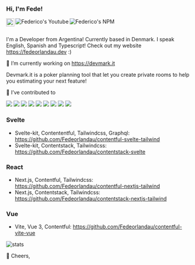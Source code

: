 ### Hi, I'm Fede! 
  
<a href="https://www.linkedin.com/in/federico-orlandau/" target="_blank">
  <img align="left" alt="Federico's LinkedIN" width="22px" src="https://raw.githubusercontent.com/peterthehan/peterthehan/master/assets/linkedin.svg" />
</a><a href="https://www.youtube.com/watch?v=gdBtJMk7dto" target="_blank">
  <img align="left" alt="Federico's Youtube" src="https://img.shields.io/youtube/views/gdBtJMk7dto?style=social" />
</a><a href="https://www.npmjs.com/~fedeorlandau" target="_blank">
  <img align="left" alt="Federico's NPM" src="https://img.shields.io/badge/npm-fedeorlandau-critical" />
</a>  <br/><br/> 
  
I'm a Developer from Argentina! Currently based in Denmark. I speak English, Spanish and Typescript! Check out my website https://fedeorlandau.dev :)

🔭 I’m currently working on https://devmark.it

Devmark.it is a poker planning tool that let you create private rooms to help you estimating your next feature!

🌱 I’ve contributed to

<a href="https://github.com/vercel/commerce" target="_blank"><img src="https://img.shields.io/badge/-nextjs--commerce-informational" /></a>
<a href="https://github.com/t3-oss/create-t3-app" target="_blank"><img src="https://img.shields.io/badge/-create--t3--app-success" /></a>
<a href="https://github.com/RobinCK/vue-popper" target="_blank"><img src="https://img.shields.io/badge/-vue--popper-informational" /></a> <a href="https://github.com/jodit/jodit-react" target="_blank"><img src="https://img.shields.io/badge/-jodit--react-informational" /></a> <a href="https://github.com/valtech-nyc/rebone" target="_blank"><img src="https://img.shields.io/badge/-rebone-informational" /></a>
<a href="https://www.npmjs.com/package/jodit-react-ts" target="_blank"><img src="https://img.shields.io/badge/jodit-jodit--react--ts-important"/></a> <a href="https://www.npmjs.com/package/chakra-ui-simple-autocomplete" target="_blank"><img src="https://img.shields.io/badge/chakra--ui-autocomplete-important"/></a> <a href="https://www.npmjs.com/package/parse-model-factory" target="_blank"><img src="https://img.shields.io/badge/parse-model--factory-important"/></a> <a href="https://www.npmjs.com/package/await-catch" target="_blank"><img src="https://img.shields.io/badge/js-await--catch-important"/></a>

### Svelte
* Svelte-kit, Contententful, Tailwindcss, Graphql: https://github.com/Fedeorlandau/contentful-svelte-tailwind
* Svelte-kit, Contentstack, Tailwindcss: https://github.com/Fedeorlandau/contentstack-svelte

### React
* Next.js, Contentful, Tailwindcss: https://github.com/Fedeorlandau/contentful-nextjs-tailwind
* Next.js, Contentstack, Tailwindcss: https://github.com/Fedeorlandau/contentstack-nextjs-tailwind

### Vue
* Vite, Vue 3, Contentful: https://github.com/Fedeorlandau/contentful-vite-vue

![stats](https://github-readme-stats.vercel.app/api?username=fedeorlandau&count_private=true)


:beer: Cheers,
